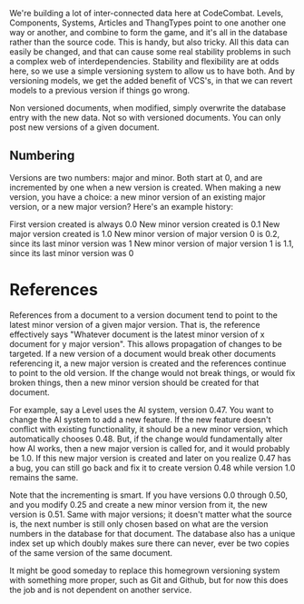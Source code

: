 We're building a lot of inter-connected data here at CodeCombat. Levels, Components, Systems, Articles and ThangTypes point to one another one way or another, and combine to form the game, and it's all in the database rather than the source code. This is handy, but also tricky. All this data can easily be changed, and that can cause some real stability problems in such a complex web of interdependencies. Stability and flexibility are at odds here, so we use a simple versioning system to allow us to have both. And by versioning models, we get the added benefit of VCS's, in that we can revert models to a previous version if things go wrong.

Non versioned documents, when modified, simply overwrite the database entry with the new data. Not so with versioned documents. You can only post new versions of a given document.

## Numbering
Versions are two numbers: major and minor. Both start at 0, and are incremented by one when a new version is created. When making a new version, you have a choice: a new minor version of an existing major version, or a new major version? Here's an example history:

First version created is always 0.0
New minor version created is 0.1
New major version created is 1.0
New minor version of major version 0 is 0.2, since its last minor version was 1
New minor version of major version 1 is 1.1, since its last minor version was 0

# References
References from a document to a version document tend to point to the latest minor version of a given major version. That is, the reference effectively says "Whatever document is the latest minor version of x document for y major version". This allows propagation of changes to be targeted. If a new version of a document would break other documents referencing it, a new major version is created and the references continue to point to the old version. If the change would not break things, or would fix broken things, then a new minor version should be created for that document.

For example, say a Level uses the AI system, version 0.47. You want to change the AI system to add a new feature. If the new feature doesn't conflict with existing functionality, it should be a new minor version, which automatically chooses 0.48. But, if the change would fundamentally alter how AI works, then a new major version is called for, and it would probably be 1.0. If this new major version is created and later on you realize 0.47 has a bug, you can still go back and fix it to create version 0.48 while version 1.0 remains the same.

Note that the incrementing is smart. If you have versions 0.0 through 0.50, and you modify 0.25 and create a new minor version from it, the new version is 0.51. Same with major versions; it doesn't matter what the source is, the next number is still only chosen based on what are the version numbers in the database for that document. The database also has a unique index set up which doubly makes sure there can never, ever be two copies of the same version of the same document.

It might be good someday to replace this homegrown versioning system with something more proper, such as Git and Github, but for now this does the job and is not dependent on another service.